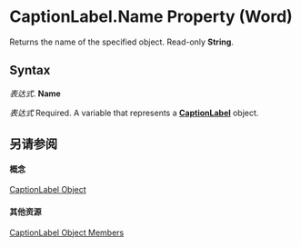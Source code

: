 
# CaptionLabel.Name Property (Word)

Returns the name of the specified object. Read-only  **String**.


## Syntax

 _表达式_. **Name**

 _表达式_ Required. A variable that represents a **[CaptionLabel](71c82dfd-6a66-e0f4-e30f-ae453c764864.md)** object.


## 另请参阅


#### 概念


[CaptionLabel Object](71c82dfd-6a66-e0f4-e30f-ae453c764864.md)
#### 其他资源


[CaptionLabel Object Members](http://msdn.microsoft.com/library/9e47cced-f463-2ef8-b683-c7c6bb8070b9%28Office.15%29.aspx)